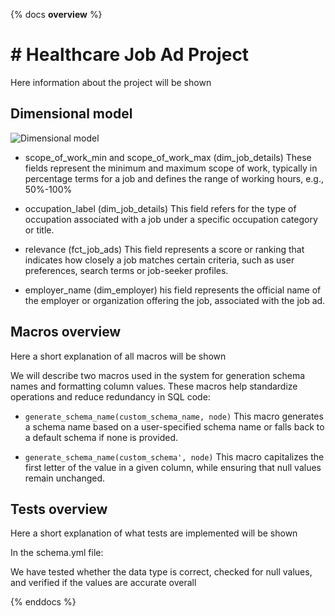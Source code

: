 {% docs __overview__ %}

# # Healthcare Job Ad Project

Here information about the project will be shown

## Dimensional model

![Dimensional model](assets/job_ads_healthcare_dimension_model.png)

- scope_of_work_min and scope_of_work_max (dim_job_details)
These fields represent the minimum and maximum scope of work, typically in percentage terms for a job and defines the range of working hours, e.g., 50%-100%

- occupation_label (dim_job_details)
This field refers for the type of occupation associated with a job under a specific occupation category or title.

- relevance (fct_job_ads)
This field represents a score or ranking that indicates how closely a job matches certain criteria, such as user preferences, search terms or job-seeker profiles.

- employer_name (dim_employer)
his field represents the official name of the employer or organization offering the job, associated with the job ad.

## Macros overview

Here a short explanation of all macros will be shown

We will describe two macros used in the system for generation schema names and formatting column values. These macros help standardize operations and reduce redundancy in SQL code:

- `generate_schema_name(custom_schema_name, node)`
This macro generates a schema name based on a user-specified schema name or falls back to a default schema if none is provided. 

- `generate_schema_name(custom_schema', node)`
This macro capitalizes the first letter of the value in a given column, while ensuring that null values remain unchanged.

## Tests overview

Here a short explanation of what tests are implemented will be shown

In the schema.yml file:

We have tested whether the data type is correct, checked for null values, and verified if the values are accurate overall


{% enddocs %}
